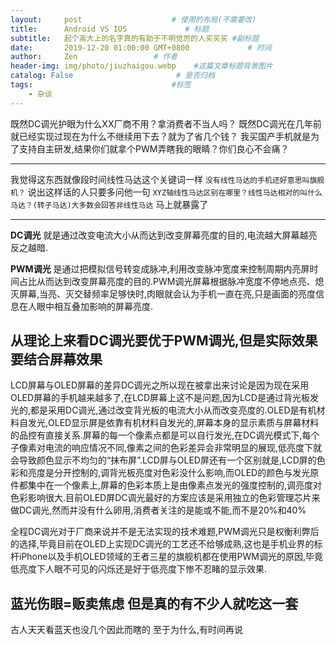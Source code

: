 ```yaml
---
layout:     post                    # 使用的布局(不需要改)
title:      Android VS IOS             # 标题
subtitle:   起个高大上的名字真的有助于不明觉厉的人买买买 #副标题
date:       2019-12-20 01:00:00 GMT+0800             # 时间
author:     Zen                 # 作者
header-img: img/photo/jiuzhaigou.webp    #这篇文章标题背景图片
catalog: False                       # 是否归档
tags:                               #标签
    - 杂谈
---
```


既然DC调光护眼为什么XX厂商不用？拿消费者不当人吗？
既然DC调光在几年前就已经实现过现在为什么不继续用下去？就为了省几个钱？
我买国产手机就是为了支持自主研发,结果你们就拿个PWM弄瞎我的眼睛？你们良心不会痛？

----
我觉得这东西就像段时间线性马达这个关键词一样
`没有线性马达的手机还好意思叫旗舰机？`
说出这样话的人只要多问他一句
`XYZ轴线性马达区别在哪里？线性马达相对的叫什么马达？(转子马达)大多数会回答非线性马达`
马上就暴露了

----

**DC调光** 就是通过改变电流大小从而达到改变屏幕亮度的目的,电流越大屏幕越亮反之越暗.

**PWM调光** 是通过把模拟信号转变成脉冲,利用改变脉冲宽度来控制周期内亮屏时间占比从而达到改变屏幕亮度的目的.PWM调光屏幕根据脉冲宽度不停地点亮、熄灭屏幕,当亮、灭交替频率足够快时,肉眼就会认为手机一直在亮,只是画面的亮度信息在人眼中相互叠加影响的屏幕亮度.

从理论上来看DC调光要优于PWM调光,但是实际效果要结合屏幕效果
----

LCD屏幕与OLED屏幕的差异DC调光之所以现在被拿出来讨论是因为现在采用OLED屏幕的手机越来越多了,在LCD屏幕上这不是问题,因为LCD是通过背光板发光的,都是采用DC调光,通过改变背光板的电流大小从而改变亮度的.OLED是有机材料自发光,OLED显示屏是依靠有机材料自发光的,屏幕本身的显示素质与屏幕材料的品控有直接关系.屏幕的每一个像素点都是可以自行发光,在DC调光模式下,每个子像素对电流的响应情况不同,像素之间的色彩差异会非常明显的展现,低亮度下就会导致颜色显示不均匀的“抹布屏”.LCD屏与OLED屏还有一个区别就是,LCD屏的色彩和亮度是分开控制的,调背光板亮度对色彩没什么影响,而OLED的颜色与发光原件都集中在一个像素上,屏幕的色彩本质上是由像素点发光的强度控制的,调亮度对色彩影响很大.目前OLED屏DC调光最好的方案应该是采用独立的色彩管理芯片来做DC调光,然而并没有什么卵用,消费者关注的是能或不能,而不是20%和40%

全程DC调光对于厂商来说并不是无法实现的技术难题,PWM调光只是权衡利弊后的选择,毕竟目前在OLED上实现DC调光的工艺还不给够成熟,这也是手机业界的标杆iPhone以及手机OLED领域的王者三星的旗舰机都在使用PWM调光的原因,毕竟低亮度下人眼不可见的闪烁还是好于低亮度下惨不忍睹的显示效果.

蓝光伤眼=贩卖焦虑 但是真的有不少人就吃这一套
----
古人天天看蓝天也没几个因此而瞎的
至于为什么,有时间再说
